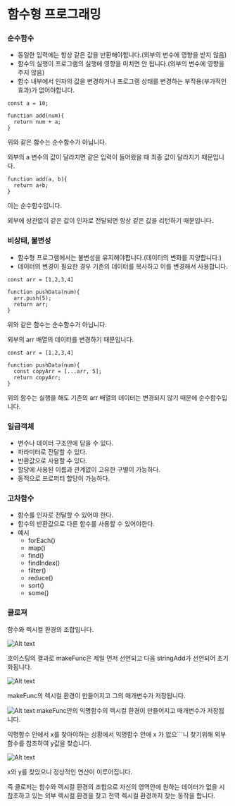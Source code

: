 # 함수형 프로그래밍

### 순수함수

- 동일한 입력에는 항상 같은 값을 반환해야합니다.(외부의 변수에 영향을 받지 않음)
- 함수의 실행이 프로그램의 실행에 영향을 미치면 안 됩니다.(외부의 변수에 영향을 주지 않음)
- 함수 내부에서 인자의 값을 변경하거나 프로그램 상태를 변경하는 부작용(부가적인 효과)가 없어야합니다.

```
const a = 10;

function add(num){
  return num + a;
}
```

위와 같은 함수는 순수함수가 아닙니다.

외부의 a 변수의 값이 달라지면 같은 입력이 들어왔을 때 최종 값이 달라지기 때문입니다.

```
function add(a, b){
  return a+b;
}
```

이는 순수함수입니다.

외부에 상관없이 같은 값이 인자로 전달되면 항상 같은 값을 리턴하기 때문입니다.

### 비상태, 불변성

- 함수형 프로그램에서는 불변성을 유지해야합니다.(데이터의 변화를 지양합니다.)
- 데이터의 변경이 필요한 경우 기존의 데이터를 복사하고 이를 변경해서 사용합니다.

```
const arr = [1,2,3,4]

function pushData(num){
  arr.push(5);
  return arr;
}
```

위와 같은 함수는 순수함수가 아닙니다.

외부의 arr 배열의 데이터를 변경하기 때문입니다.

```
const arr = [1,2,3,4]

function pushData(num){
  const copyArr = [...arr, 5];
  return copyArr;
}
```

위의 함수는 실행을 해도 기존의 arr 배열의 데이터는 변경되지 않기 때문에 순수함수입니다.

### 일급객체

- 변수나 데이터 구조안에 담을 수 있다.
- 파라미터로 전달할 수 있다.
- 반환값으로 사용할 수 있다.
- 할당에 사용된 이름과 관계없이 고유한 구별이 가능하다.
- 동적으로 프로퍼티 할당이 가능하다.

### 고차함수

- 함수를 인자로 전달할 수 있어야 한다.
- 함수의 반환값으로 다른 함수를 사용할 수 있어야한다.
- 예시
  - forEach()
  - map()
  - find()
  - findIndex()
  - filter()
  - reduce()
  - sort()
  - some()

### 클로져

함수와 렉시컬 환경의 조합입니다.

![Alt text](%EC%8A%AC%EB%9D%BC%EC%9D%B4%EB%93%9C1.JPG)

호이스팅의 결과로 makeFunc은 제일 먼저 선언되고 다음 stringAdd가 선언되어 초기화됩니다.

![Alt text](%EC%8A%AC%EB%9D%BC%EC%9D%B4%EB%93%9C2.JPG)

makeFunc의 렉시컬 환경이 만들어지고 그의 매개변수가 저장됩니다.

![Alt text](%EC%8A%AC%EB%9D%BC%EC%9D%B4%EB%93%9C3.JPG)
makeFunc안의 익명함수의 렉시컬 환경이 만들어지고 매개변수가 저장됩니다.

익명합수 안에서 x를 찾아야하는 상황에서 익명함수 안에 x 가 없으```니 찾기위해 외부함수를 참조하여 y값을 찾습니다.

![Alt text](%EC%8A%AC%EB%9D%BC%EC%9D%B4%EB%93%9C4.JPG)

x와 y를 찾았으니 정상적인 연산이 이루어집니다.

즉 클로저는 함수와 렉시컬 환경의 조합으로 자신의 영역안에 원하는 데이터가 없을 시 참조하고 있는 외부 렉시컬 환경을 찾고 전역 렉시컬 환경까지 찾는 동작을 합니다.
